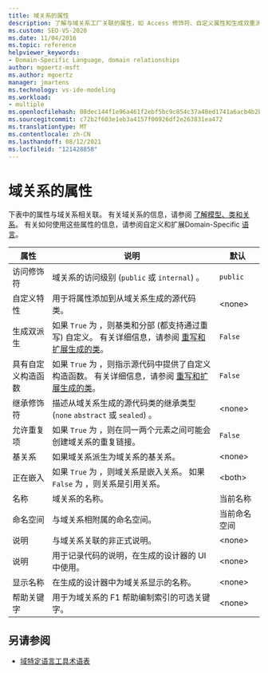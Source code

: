 ```yaml
---
title: 域关系的属性
description: 了解与域关系工厂关联的属性，如 Access 修饰符、自定义属性和生成双重派生。
ms.custom: SEO-VS-2020
ms.date: 11/04/2016
ms.topic: reference
helpviewer_keywords:
- Domain-Specific Language, domain relationships
author: mgoertz-msft
ms.author: mgoertz
manager: jmartens
ms.technology: vs-ide-modeling
ms.workload:
- multiple
ms.openlocfilehash: 08dec144f1e96a461f2ebf5bc9c854c37a48ed1741a6acb4b2b631c5911e9706
ms.sourcegitcommit: c72b2f603e1eb3a4157f00926df2e263831ea472
ms.translationtype: MT
ms.contentlocale: zh-CN
ms.lasthandoff: 08/12/2021
ms.locfileid: "121428858"
---
```

# <a name="properties-of-domain-relationships"></a>域关系的属性
下表中的属性与域关系相关联。 有关域关系的信息，请参阅 [了解模型、类和关系](../modeling/understanding-models-classes-and-relationships.md)。 有关如何使用这些属性的信息，请参阅自定义和扩展Domain-Specific [语言](../modeling/customizing-and-extending-a-domain-specific-language.md)。

|属性|说明|默认|
|-|-|-|
|访问修饰符|域关系的访问级别 (`public` 或 `internal`) 。|`public`|
|自定义特性|用于将属性添加到从域关系生成的源代码类。|\<none>|
|生成双派生|如果 `True` 为 ，则基类和分部 (都支持通过重写) 自定义。 有关详细信息，请参阅 [重写和扩展生成的类](../modeling/overriding-and-extending-the-generated-classes.md)。|`False`|
|具有自定义构造函数|如果 `True` 为 ，则指示源代码中提供了自定义构造函数。 有关详细信息，请参阅 [重写和扩展生成的类](../modeling/overriding-and-extending-the-generated-classes.md)。|`False`|
|继承修饰符|描述从域关系生成的源代码类的继承类型 (`none` `abstract` 或 `sealed`) 。|\<none>|
|允许重复项|如果 `True` 为 ，则在同一两个元素之间可能会创建域关系的重复链接。|`False`|
|基关系|如果域关系派生为域关系的基关系。|\<none>|
|正在嵌入|如果 `True` 为 ，则域关系是嵌入关系。 如果 `False` 为 ，则关系是引用关系。|\<both>|
|名称|域关系的名称。|当前名称|
|命名空间|与域关系相附属的命名空间。|当前命名空间|
|说明|与域关系关联的非正式说明。|\<none>|
|说明|用于记录代码的说明，在生成的设计器的 UI 中使用。|\<none>|
|显示名称|在生成的设计器中为域关系显示的名称。|\<none>|
|帮助关键字|用于为域关系的 F1 帮助编制索引的可选关键字。|\<none>|

## <a name="see-also"></a>另请参阅

- [域特定语言工具术语表](/previous-versions/bb126564(v=vs.100))